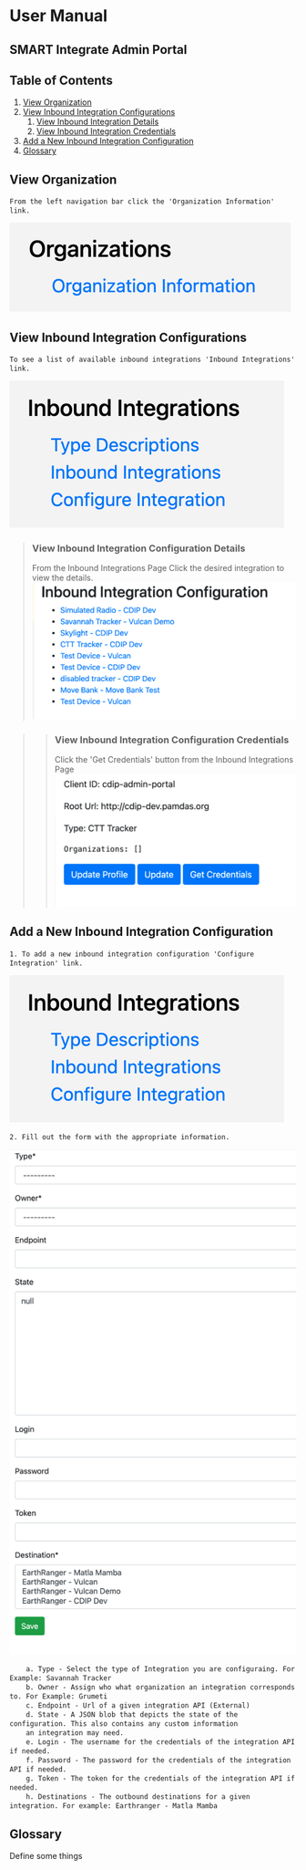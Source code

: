 # User Manual
## SMART Integrate Admin Portal

## Table of Contents
1. [View Organization](#view-organization)
2. [View Inbound Integration Configurations](#view-inbound-integrations)
    1. [View Inbound Integration Details](#view-inbound-integration-details)
    2. [View Inbound Integration Credentials](#view-inbound-integration-credentials)
3. [Add a New Inbound Integration Configuration](#add-inbound-integration)
4. [Glossary](#glossary)



## View Organization <a name="view-organization"></a>
    From the left navigation bar click the 'Organization Information' link.
![Left Nav](user_manual_images/view_organization.png)



## View Inbound Integration Configurations <a name="view-inbound-integration"></a>

    To see a list of available inbound integrations 'Inbound Integrations' link.
![Left Nav](user_manual_images/view_inbound_integrations.png)

> ### View Inbound Integration Configuration Details <a name="view-inbound-integration-details"></a>
>   From the Inbound Integrations Page Click the desired integration to view the details.
> ![Left Nav](user_manual_images/inbound_integrations_list.png)

>> ### View Inbound Integration Configuration Credentials <a name="view-inbound-integration-credentials"></a>
>>   Click the 'Get Credentials' button from the Inbound Integrations Page
>> ![Left Nav](user_manual_images/view_inbound_credentials.png)

## Add a New Inbound Integration Configuration <a name="add-inbound-integration"></a>

    1. To add a new inbound integration configuration 'Configure Integration' link.
![Left Nav](user_manual_images/view_inbound_integrations.png)

    2. Fill out the form with the appropriate information.
![Left Nav](user_manual_images/add_inbound_integration.png)

        a. Type - Select the type of Integration you are configuraing. For Example: Savannah Tracker
        b. Owner - Assign who what organization an integration corresponds to. For Example: Grumeti
        c. Endpoint - Url of a given integration API (External)
        d. State - A JSON blob that depicts the state of the configuration. This also contains any custom information 
        an integration may need.
        e. Login - The username for the credentials of the integration API if needed.
        f. Password - The password for the credentials of the integration API if needed.
        g. Token - The token for the credentials of the integration API if needed.
        h. Destinations - The outbound destinations for a given integration. For example: Earthranger - Matla Mamba
        

## Glossary <a name="glossary"></a>
Define some things